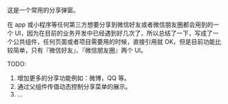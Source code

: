 这是一个常用的分享弹窗。

在 app 或小程序等任何第三方想要分享到微信好友或者微信朋友圈都会用到的一个 UI，因为在目前的业务开发中已经遇到好几次了，所以总结了一下，写成了一个公共组件，任何页面或者项目需要用的时候，直接引用就 OK，但是目前功能比较简单，只有『微信好友』、『微信朋友圈』两个 UI。

TODO:

1. 增加更多的分享功能例如：微博，QQ 等。
2. 通过父组件传值动态控制分享菜单的展示。
3. ...

